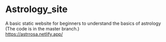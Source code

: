 # Astrology_site
A basic static website for beginners to understand the basics of astrology
(The code is in the master branch.)
<br>
https://astrrosa.netlify.app/
